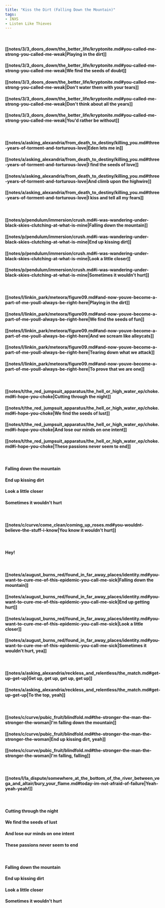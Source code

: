 ```yaml
---
title: "Kiss the Dirt (Falling Down the Mountain)"
tags:
- INXS
- Listen Like Thieves
---
```

&nbsp;
#### [[notes/3/3_doors_down/the_better_life/kryptonite.md#you-called-me-strong-you-called-me-weak|Playing in the dirt]]
#### [[notes/3/3_doors_down/the_better_life/kryptonite.md#you-called-me-strong-you-called-me-weak|We find the seeds of doubt]]
#### [[notes/3/3_doors_down/the_better_life/kryptonite.md#you-called-me-strong-you-called-me-weak|Don't water them with your tears]]
#### [[notes/3/3_doors_down/the_better_life/kryptonite.md#you-called-me-strong-you-called-me-weak|Don't think about all the years]]
#### [[notes/3/3_doors_down/the_better_life/kryptonite.md#you-called-me-strong-you-called-me-weak|You'd rather be without]]
&nbsp;
#### [[notes/a/asking_alexandria/from_death_to_destiny/killing_you.md#three-years-of-torment-and-torturous-love|Eden lets me in]]
#### [[notes/a/asking_alexandria/from_death_to_destiny/killing_you.md#three-years-of-torment-and-torturous-love|I find the seeds of love]]
#### [[notes/a/asking_alexandria/from_death_to_destiny/killing_you.md#three-years-of-torment-and-torturous-love|And climb upon the highwire]]
#### [[notes/a/asking_alexandria/from_death_to_destiny/killing_you.md#three-years-of-torment-and-torturous-love|I kiss and tell all my fears]]
&nbsp;
#### [[notes/p/pendulum/immersion/crush.md#i-was-wandering-under-black-skies-clutching-at-what-is-mine|Falling down the mountain]]
#### [[notes/p/pendulum/immersion/crush.md#i-was-wandering-under-black-skies-clutching-at-what-is-mine|End up kissing dirt]]
#### [[notes/p/pendulum/immersion/crush.md#i-was-wandering-under-black-skies-clutching-at-what-is-mine|Look a little closer]]
#### [[notes/p/pendulum/immersion/crush.md#i-was-wandering-under-black-skies-clutching-at-what-is-mine|Sometimes it wouldn't hurt]]
&nbsp;
#### [[notes/l/linkin_park/meteora/figure09.md#and-now-youve-become-a-part-of-me-youll-always-be-right-here|Playing in the dirt]]
#### [[notes/l/linkin_park/meteora/figure09.md#and-now-youve-become-a-part-of-me-youll-always-be-right-here|We find the seeds of fun]]
#### [[notes/l/linkin_park/meteora/figure09.md#and-now-youve-become-a-part-of-me-youll-always-be-right-here|And we scream like alleycats]]
#### [[notes/l/linkin_park/meteora/figure09.md#and-now-youve-become-a-part-of-me-youll-always-be-right-here|Tearing down what we attack]]
#### [[notes/l/linkin_park/meteora/figure09.md#and-now-youve-become-a-part-of-me-youll-always-be-right-here|To prove that we are one]]
&nbsp;
#### [[notes/t/the_red_jumpsuit_apparatus/the_hell_or_high_water_ep/choke.md#i-hope-you-choke|Cutting through the night]]
#### [[notes/t/the_red_jumpsuit_apparatus/the_hell_or_high_water_ep/choke.md#i-hope-you-choke|We find the seeds of lust]]
#### [[notes/t/the_red_jumpsuit_apparatus/the_hell_or_high_water_ep/choke.md#i-hope-you-choke|And lose our minds on one intent]]
#### [[notes/t/the_red_jumpsuit_apparatus/the_hell_or_high_water_ep/choke.md#i-hope-you-choke|These passions never seem to end]]
&nbsp;
#### Falling down the mountain
#### End up kissing dirt
#### Look a little closer
#### Sometimes it wouldn't hurt
&nbsp;
#### [[notes/c/curve/come_clean/coming_up_roses.md#you-wouldnt-believe-the-stuff-i-know|You know it wouldn't hurt]]
&nbsp;
#### Hey!
&nbsp;
#### [[notes/a/august_burns_red/found_in_far_away_places/identity.md#you-want-to-cure-me-of-this-epidemic-you-call-me-sick|Falling down the mountain]]
#### [[notes/a/august_burns_red/found_in_far_away_places/identity.md#you-want-to-cure-me-of-this-epidemic-you-call-me-sick|End up getting hurt]]
#### [[notes/a/august_burns_red/found_in_far_away_places/identity.md#you-want-to-cure-me-of-this-epidemic-you-call-me-sick|Look a little closer]]
#### [[notes/a/august_burns_red/found_in_far_away_places/identity.md#you-want-to-cure-me-of-this-epidemic-you-call-me-sick|Sometimes it wouldn't hurt, yea]]
&nbsp;
#### [[notes/a/asking_alexandria/reckless_and_relentless/the_match.md#get-up-get-up|Get up, get up, get up, get up]]
#### [[notes/a/asking_alexandria/reckless_and_relentless/the_match.md#get-up-get-up|To the top, yeah]]
&nbsp;
#### [[notes/c/curve/pubic_fruit/blindfold.md#the-stronger-the-man-the-stronger-the-woman|I'm falling down the mountain]]
#### [[notes/c/curve/pubic_fruit/blindfold.md#the-stronger-the-man-the-stronger-the-woman|End up kissing dirt, yeah]]
#### [[notes/c/curve/pubic_fruit/blindfold.md#the-stronger-the-man-the-stronger-the-woman|I'm falling, falling]]
&nbsp;
#### [[notes/l/la_dispute/somewhere_at_the_bottom_of_the_river_between_vega_and_altair/bury_your_flame.md#today-im-not-afraid-of-failure|Yeah-yeah-yeah!]]
&nbsp;
#### Cutting through the night
#### We find the seeds of lust
#### And lose our minds on one intent
#### These passions never seem to end
&nbsp;
#### Falling down the mountain
#### End up kissing dirt
#### Look a little closer
#### Sometimes it wouldn't hurt
